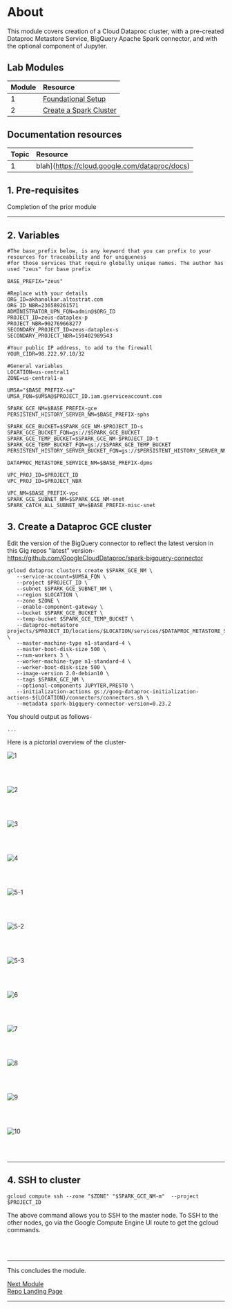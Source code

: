 # About

This module covers creation of a Cloud Dataproc cluster, with a pre-created Dataproc Metastore Service, BigQuery Apache Spark connector, and with the optional component of Jupyter. 


## Lab Modules

| Module | Resource | 
| -- | :--- |
| 1 | [Foundational Setup](01-foundational-setup.md) |
| 2 | [Create a Spark Cluster](02-gce-create-spark-cluster.md) |


## Documentation resources

| Topic | Resource | 
| -- | :--- |
| 1 | blah](https://cloud.google.com/dataproc/docs) |



## 1. Pre-requisites

Completion of the prior module
<br>
  
<hr>

## 2. Variables

```
#The base_prefix below, is any keyword that you can prefix to your resources for traceability and for uniqueness
#for those services that require globally unique names. The author has used "zeus" for base prefix

BASE_PREFIX="zeus"  

#Replace with your details
ORG_ID=akhanolkar.altostrat.com                              
ORG_ID_NBR=236589261571
ADMINISTRATOR_UPN_FQN=admin@$ORG_ID 
PROJECT_ID=zeus-dataplex-p
PROJECT_NBR=902769668277
SECONDARY_PROJECT_ID=zeus-dataplex-s
SECONDARY_PROJECT_NBR=159402989543

#Your public IP address, to add to the firewall
YOUR_CIDR=98.222.97.10/32

#General variables
LOCATION=us-central1
ZONE=us-central1-a

UMSA="$BASE_PREFIX-sa"
UMSA_FQN=$UMSA@$PROJECT_ID.iam.gserviceaccount.com

SPARK_GCE_NM=$BASE_PREFIX-gce
PERSISTENT_HISTORY_SERVER_NM=$BASE_PREFIX-sphs

SPARK_GCE_BUCKET=$SPARK_GCE_NM-$PROJECT_ID-s
SPARK_GCE_BUCKET_FQN=gs://$SPARK_GCE_BUCKET
SPARK_GCE_TEMP_BUCKET=$SPARK_GCE_NM-$PROJECT_ID-t
SPARK_GCE_TEMP_BUCKET_FQN=gs://$SPARK_GCE_TEMP_BUCKET
PERSISTENT_HISTORY_SERVER_BUCKET_FQN=gs://$PERSISTENT_HISTORY_SERVER_NM-$PROJECT_NBR

DATAPROC_METASTORE_SERVICE_NM=$BASE_PREFIX-dpms

VPC_PROJ_ID=$PROJECT_ID        
VPC_PROJ_ID=$PROJECT_NBR  

VPC_NM=$BASE_PREFIX-vpc
SPARK_GCE_SUBNET_NM=$SPARK_GCE_NM-snet
SPARK_CATCH_ALL_SUBNET_NM=$BASE_PREFIX-misc-snet
```
  
## 3. Create a Dataproc GCE cluster

Edit the version of the BigQuery connector to reflect the latest version in this Gig repos "latest" version-
https://github.com/GoogleCloudDataproc/spark-bigquery-connector


```
gcloud dataproc clusters create $SPARK_GCE_NM \
   --service-account=$UMSA_FQN \
   --project $PROJECT_ID \
   --subnet $SPARK_GCE_SUBNET_NM \
   --region $LOCATION \
   --zone $ZONE \
   --enable-component-gateway \
   --bucket $SPARK_GCE_BUCKET \
   --temp-bucket $SPARK_GCE_TEMP_BUCKET \
   --dataproc-metastore projects/$PROJECT_ID/locations/$LOCATION/services/$DATAPROC_METASTORE_SERVICE_NM \
   --master-machine-type n1-standard-4 \
   --master-boot-disk-size 500 \
   --num-workers 3 \
   --worker-machine-type n1-standard-4 \
   --worker-boot-disk-size 500 \
   --image-version 2.0-debian10 \
   --tags $SPARK_GCE_NM \
   --optional-components JUPYTER,PRESTO \
   --initialization-actions gs://goog-dataproc-initialization-actions-${LOCATION}/connectors/connectors.sh \
   --metadata spark-bigquery-connector-version=0.23.2
```

You should output as follows-
```
...
```

Here is a pictorial overview of the cluster-

![1](images/02-01.png)   
  
<br><br>

![2](images/02-02.png)   
  
<br><br>

![3](images/02-03.png)   
  
<br><br>

![4](images/02-04.png)   
  
<br><br>

![5-1](images/02-05.png)   
  
<br><br>

![5-2](images/02-05-2.png)   
  
<br><br>

![5-3](images/02-05-3.png)   
  
<br><br>

![6](images/02-06.png)   
  
<br><br>

![7](images/02-07.png)   
  
<br><br>

![8](images/02-08.png)   
  
<br><br>

![9](images/02-09.png)   
  
<br><br>

![10](images/02-10.png)   
  
<br><br>

<hr>


## 4. SSH to cluster

```
gcloud compute ssh --zone "$ZONE" "$SPARK_GCE_NM-m"  --project $PROJECT_ID
```

The above command allows you to SSH to the master node. To SSH to the other nodes, go via the Google Compute Engine UI route to get the gcloud commands.

<br><br>

<hr>
This concludes the module. <br>

[Next Module](03-run-spark-batch-jobs.md) 
<br>
[Repo Landing Page](README.md)

<hr>
